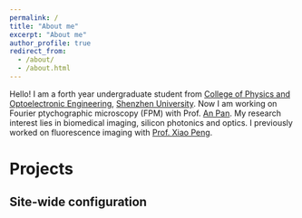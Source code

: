 ```yaml
---
permalink: /
title: "About me"
excerpt: "About me"
author_profile: true
redirect_from: 
  - /about/
  - /about.html
---
```

Hello! I am a forth year undergraduate student from [College of Physics and Optoelectronic Engineering](https://cpoe.szu.edu.cn/en/), [Shenzhen University](https://en.szu.edu.cn/). Now I am working on Fourier ptychographic microscopy (FPM) with Prof. [An Pan](http://www.piclaboratory.com/). My research interest lies in biomedical imaging, silicon photonics and optics. I previously worked on fluorescence imaging with [Prof. Xiao Peng](https://bpg.szu.edu.cn/index.htm). 


Projects
======


Site-wide configuration
------
